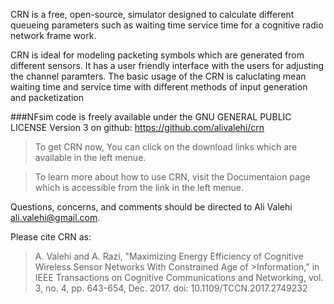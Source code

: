 
CRN is a free, open-source, simulator designed to calculate different queueing parameters such as waiting time service time for a cognitive radio network frame work.

CRN is ideal for modeling packeting symbols which are generated from different sensors. It has a user friendly interface with the users for adjusting the channel paramters. The basic usage of the CRN is caluclating mean waiting time and service time with different methods of input generation and packetization 

###NFsim code is freely available under the GNU GENERAL PUBLIC LICENSE Version 3 on github: https://github.com/alivalehi/crn

>To get CRN now, You can click on the download links which are available in the left menue.

>To learn more about how to use CRN, visit the Documentaion page which is accessible from the link in the left menue.


 Questions, concerns, and comments should be directed to Ali Valehi ali.valehi@gmail.com.

Please cite CRN as:
>A. Valehi and A. Razi, "Maximizing Energy Efficiency of Cognitive Wireless Sensor Networks With Constrained Age of >Information," in IEEE Transactions on Cognitive Communications and Networking, vol. 3, no. 4, pp. 643-654, Dec. 2017.
>doi: 10.1109/TCCN.2017.2749232
